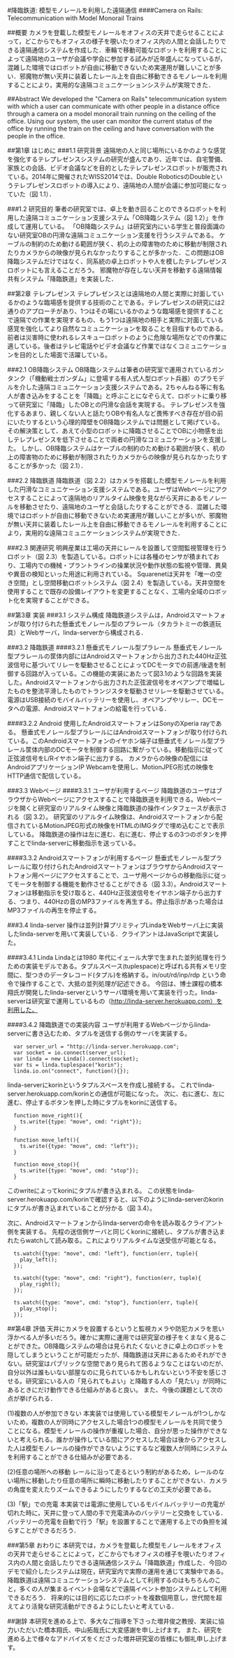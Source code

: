 #降臨鉄道: 模型モノレールを利用した遠隔通信
####Camera on Rails: Telecommunication with Model Monorail Trains

##概要
カメラを登載した模型モノレールをオフィスの天井で走らせることによって，どこからでもオフィスの様子を覗いたりオフィス内の人間と会話したりできる遠隔通信システムを作成した．車輪で移動可能なロボットを利用することによって遠隔地のユーザが会議や学会に参加する試みが近年盛んになっているが，混雑した環境ではロボットが自由に移動できないため実運用が難しいことが多い．邪魔物が無い天井に装着したレール上を自由に移動できるモノレールを利用することにより，実用的な遠隔コミュニケーションシステムが実現できた．

##Abstract
We developed the "Camera on Rails" telecommunication system with which a user can communicate with other people in a distance office through a camera on a model monorail train running on the ceiling of the office. Using our system, the user can monitor the current status of the office by running the train on the ceiling and have conversation with the people in the office.

##第1章 はじめに
###1.1 研究背景
遠隔地の人と同じ場所にいるかのような感覚を強化するテレプレゼンスシステムの研究が盛んであり、近年では、自宅警備、家族との会話、ビデオ会議などを目的としたテレプレゼンスロボットが販売されている。2014年に開催されたWISS2014では、Double RoboticsのDoubleというテレプレゼンスロボットの導入により、遠隔地の人間が会議に参加可能になっていた（図 1.1）．

###1.2 研究目的
筆者の研究室では、卓上を動き回ることのできるロボットを利用した遠隔コミュニケーション支援システム「OB降臨システム（図 1.2）」を作成して運用している。
「OB降臨システム」は研究室内にいる学生と普段面識のない研究室OBの円滑な遠隔コミュニケーション支援を行うシステムである。
ケーブルの制約のため動ける範囲が狭く、机の上の障害物のために移動が制限されたりカメラからの映像が見られなかったりすることが多かった．この問題はOB降臨システムだけではなく、同系統の卓上ロボットや人を模したテレプレゼンスロボットにも言えることだろう。
邪魔物が存在しない天井を移動する遠隔情報共有システム「降臨鉄道」を実装した．

##第2章 テレプレゼンス
テレプレゼンスとは遠隔地の人間と実際に対面しているかのような臨場感を提供する技術のことである。テレプレゼンスの研究には2通りのアプローチがあり、1つはその場にいるかのような臨場感を提供することで遠隔での作業を実現するもの、もう1つは遠隔地の相手と実際に対面している感覚を強化してより自然なコミュニケーションを取ることを目指すものである。前者は災害時に使われるレスキューロボットのように危険な場所などでの作業に適している。後者はテレビ電話やビデオ会議など作業ではなくコミュニケーションを目的とした場面で活躍している。

###2.1 OB降臨システム 
OB降臨システムは筆者の研究室で運用されているガンタンク（「機動戦士ガンダム」に登場する有人式人型ロボット兵器）のプラモデルを介した遠隔コミュニケーション支援システムである。2ちゃんねる等に有名人が書き込みをすることを「降臨」と呼ぶことになぞらえて、ロボットに乗り移って研究室に「降臨」したOBとの円滑な会話を実現する。
テレプレゼンスを強化するあまり、親しくない人と話たりOBや有名人など畏怖すべき存在が目の前にいたりするという心理的障壁をOB降臨システムでは問題として掲げている。その解決策として、あえて小型のロボットに降臨させることでOBに小物感を出しテレプレゼンスを低下させることで両者の円滑なコミュニケーションを支援した。
しかし、OB降臨システムはケーブルの制約のため動ける範囲が狭く、机の上の障害物のために移動が制限されたりカメラからの映像が見られなかったりすることが多かった（図 2.1）．

###2.2 降臨鉄道
降臨鉄道（図 2.2）はカメラを搭載した模型モノレールを利用した円滑なコミュニケーション支援システムである。ユーザはWebページにアクセスすることによって遠隔地のリアルタイム映像を見ながら天井にあるモノレールを移動させたり、遠隔地のユーザと会話したりすることができる．混雑した環境ではロボットが自由に移動できないため実運用が難しいことが多いが、邪魔物が無い天井に装着したレール上を自由に移動できるモノレールを利用することにより，実用的な遠隔コミュニケーションシステムが実現できた．

###2.3 関連研究
明興産業は工場の天井にレールを設置して空間監視管理を行うロボット（図 2.3）を製造している。ロボットには各種のセンサが積まれており、工場内での機械・プラントラインの操業状況や動作状態の監視や管理、異臭や異音の検知といった用途に利用されている。
Squarenetは天井を「唯一の空き空間」とし空間移動ロボットシステム（図 2.4）を製造している。天井空間を使用することで既存の設備レイアウトを変更することなく、工場内全域のロボット化を実現することができる。

##第3章 実装
###3.1 システム構成
降臨鉄道システムは，Androidスマートフォンが取り付けられた懸垂式モノレール型のプラレール（タカラトミーの鉄道玩具）とWebサーバ，linda-serverから構成される．

###3.2 降臨鉄道
####3.2.1 懸垂式モノレール型プラレール
懸垂式モノレール型プラレールの筐体内部にはAndroidスマートフォンから出力された440Hz正弦波信号に基づいてリレーを駆動させることによってDCモータでの前進/後退を制御する回路が入っている。この機能の実装にあたって図3.1のような回路を実装した。Androidスマートフォンから出力された正弦波信号をオペアンプで増幅したものを整流平滑したものでトランジスタを駆動させリレーを駆動させている。
電源はUSB接続のモバイルバッテリーを使用し、オペアンプやリレー、DCモータへの電源、Androidスマートフォンの給電を行っている． 

####3.2.2 Android
使用したAndroidスマートフォンはSonyのXperia rayである。
懸垂式モノレール型プラレールにはAndroidスマートフォンが取り付けられている。このAndroidスマートフォンのイヤホン端子は懸垂式モノレール型プラレール筐体内部のDCモータを制御する回路に繋がっている。移動指示に従って正弦波信号をL/Rイヤホン端子に出力する。
カメラからの映像の配信にはAndroidアプリケーションIP Webcamを使用し、MotionJPEG形式の映像をHTTP通信で配信している。

###3.3 Webページ
####3.3.1 ユーザが利用するページ
降臨鉄道のユーザはブラウザからWebページにアクセスすることで降臨鉄道を利用できる。Webページを開くと研究室のリアルタイム映像と降臨鉄道の操作インタフェースが表示される（図 3.2）。
研究室のリアルタイム映像は、Androidスマートフォンから配信されているMotionJPEG形式の映像をHTMLのIMGタグで埋め込むことで表示している。
降臨鉄道の操作は左に進む、右に進む、停止するの3つのボタンを押すことでlinda-serverに移動指示を送っている。

####3.3.2 Androidスマートフォンが利用するページ
懸垂式モノレール型プラレールに取り付けられたAndroidスマートフォンはブラウザからAndroidスマートフォン用ページにアクセスすることで、ユーザ用ページからの移動指示に従ってモータを制御する機能を動作させることができる（図 3.3）。Androidスマートフォンは移動指示を受け取ると、440Hz正弦波信号をイヤホン端子から出力する、つまり、440Hzの音のMP3ファイルを再生する。停止指示があった場合はMP3ファイルの再生を停止する。

###3.4 linda-server
操作は並列計算プリミティブLindaをWebサーバ上に実装したlinda-serverを用いて実装している．クライアントはJavaScriptで実装した。

####3.4.1 Linda
Lindaとは1980 年代にイェール大学で生まれた並列処理を行うための実装モデルである。タプルスペース(tuplespace)と呼ばれる共有メモリ空間に、型つきのデータレコード(タプル)を格納する。in/out/rd/inp/rdp という命令で操作することで、大抵の並列処理が記述できる。
今回は、博士課程の橋本翔氏が開発したlinda-serverというサーバ環境を用いて実装を行った。linda-serverは研究室で運用しているもの（http://linda-server.herokuapp.com）を利用した。

####3.4.2 降臨鉄道での実装内容
ユーザが利用するWebページからlinda-serverに書き込むため、タプルを送信する側のサーバを実装する。

```
  var server_url = "http://linda-server.herokuapp.com";
  var socket = io.connect(server_url);
  var linda = new Linda().connect(socket);
  var ts = linda.tuplespace("korin");
  linda.io.on("connect", function(){});
```

linda-serverにkorinというタプルスペースを作成し接続する。
これでlinda-server.herokuapp.com/korinとの通信が可能になった。
次に、右に進む、左に進む、停止するボタンを押した時にタプルをkorinに送信する。

```
  function move_right(){
    ts.write({type: "move", cmd: "right"});
  }
  
  function move_left(){
    ts.write({type: "move", cmd: "left"});
  }
  
  function move_stop(){
    ts.write({type: "move", cmd: "stop"});
  }
```

このwriteによってkorinにタプルが書き込まれる。
この状態をlinda-server.herokuapp.com/korinで確認すると、以下のようにlinda-serverのkorinにタプルが書き込まれていることが分かる（図 3.4）。

次に、Androidスマートフォンからlinda-serverの命令を読み取るクライアント側を実装する。
先程の送信側サーバと同じくkorinに接続し、タプルが書き込まれたらwatchして読み取る。これによりリアルタイムな送受信が可能となる。

```
  ts.watch({type: "move", cmd: "left"}, function(err, tuple){
    play_left();
  });
  
  ts.watch({type: "move", cmd: "right"}, function(err, tuple){
    play_right();
  });
  
  ts.watch({type: "move", cmd: "stop"}, function(err, tuple){
    play_stop();
  });
```

##第4章 評価
天井にカメラを設置するというと監視カメラや防犯カメラを思い浮かべる人が多いだろう。確かに実際に運用では研究室の様子をくまなく見ることができた。OB降臨システムの場合は見られたくないときに卓上のロボットを隠してしまうということが可能だったが、降臨鉄道は天井にあるためそれができない。研究室はパブリックな空間であり見られて困るようなことはないのだが、自分以外は誰もいない部屋なのに見られているかもしれないという不安を感じさせる。研究室にいる人の「見られてもよい」と降臨する人の「見たい」が同時にあるときにだけ動作できる仕組みがあると良い。
また、今後の課題として次の点が挙げられる．

(1)複数の人が参加できない 
本実装では使用している模型モノレールが1つしかないため，複数の人が同時にアクセスした場合1つの模型モノレールを共同で使うことになる。模型モノレールの操作が重複した場合、自分が思った操作ができないと考えられる。誰かが操作している間にアクセスした場合は後からアクセスした人は模型モノレールの操作ができないようにするなど複数人が同時にシステムを利用することができる仕組みが必要である．

(2)任意の場所への移動
レールに沿って走るという制約があるため，レールのない場所に移動したり任意の場所に瞬時に移動したりすることができない．カメラの角度を変えたりズームできるようにしたりするなどの工夫が必要である。

(3)「駅」での充電
本実装では電源に使用しているモバイルバッテリーの充電が切れた時に，天井に登って人間の手で充電済みのバッテリーと交換をしている．バッテリーの充電を自動で行う「駅」を設置することで運用する上での負担を減らすことができるだろう．

###第5章 おわりに
本研究では，カメラを登載した模型モノレールをオフィスの天井で走らせることによって，どこからでもオフィスの様子を覗いたりオフィス内の人間と会話したりできる遠隔通信システム「降臨鉄道」作成した．今回のデモで紹介したシステムは現在，研究室内で実際の運用を通じて実験中である。
降臨鉄道は遠隔コミュニケーションシステムとして利用するのはもちろんのこと，多くの人が集まるイベント会場などで遠隔イベント参加システムとして利用できるだろう．
将来的には目的に応じたロボットを複数個用意し，世代間を超えてより活発な研究活動ができるようにしたいと考えている．

##謝辞
本研究を進める上で、多大なご指導を下さった増井俊之教授、実装に協力いただいた橋本翔氏、中山拓哉氏に大変感謝を申し上げます。
また、研究を進める上で様々なアドバイズをくださった増井研究室の皆様にも御礼申し上げます。